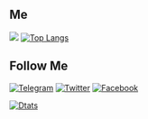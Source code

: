 ## Me
![](https://github-profile-summary-cards.vercel.app/api/cards/profile-details?username=MaksimKosyanchuk&theme=solarized_dark)
[![Top Langs](https://github-readme-stats.vercel.app/api/top-langs/?username=MaksimKosyanchuk&theme=nightowl)](https://github.com/MaksimKosyanchuk)

## Follow Me
[![Telegram](https://img.shields.io/badge/-Telegram-000000?style=for-the-badge&logo=Telegram&logoColor=	)](https://t.me/mak_sinus)
[![Twitter](https://img.shields.io/badge/-%20Twitter-000000?style=for-the-badge&logo=twitter&logoColor=3786ed)](https://twitter.com/Mak_Sinus)
[![Facebook](https://img.shields.io/badge/-%20Facebook-000000?style=for-the-badge&logo=facebook&logoColor=4c7cf5)](https://www.facebook.com/MakSinus)


[![Dtats](https://github-readme-stats.vercel.app/api?username=MaksimKosyanchuk&theme=nightowl)](https://github.com/MaksimKosyanchuk)
